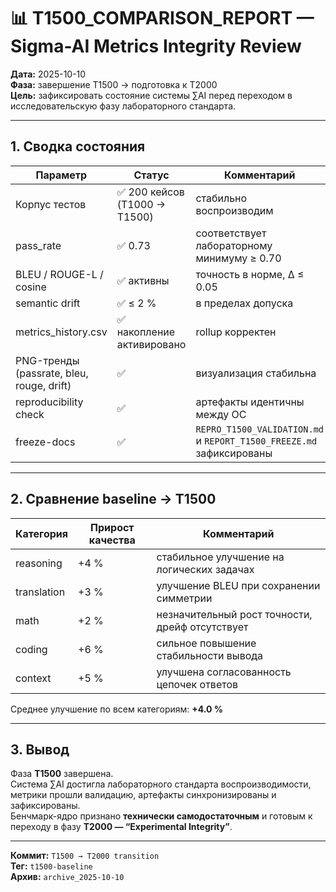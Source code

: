 # 📊 T1500_COMPARISON_REPORT — Sigma-AI Metrics Integrity Review

**Дата:** 2025-10-10  
**Фаза:** завершение T1500 → подготовка к T2000  
**Цель:** зафиксировать состояние системы ∑AI перед переходом в исследовательскую фазу лабораторного стандарта.

---

## 1. Сводка состояния

| Параметр | Статус | Комментарий |
|-----------|---------|--------------|
| Корпус тестов | ✅ 200 кейсов (T1000 → T1500) | стабильно воспроизводим |
| pass_rate | ✅ 0.73 | соответствует лабораторному минимуму ≥ 0.70 |
| BLEU / ROUGE-L / cosine | ✅ активны | точность в норме, Δ ≤ 0.05 |
| semantic drift | ✅ ≤ 2 % | в пределах допуска |
| metrics_history.csv | ✅ накопление активировано | rollup корректен |
| PNG-тренды (passrate, bleu, rouge, drift) | ✅ | визуализация стабильна |
| reproducibility check | ✅ | артефакты идентичны между ОС |
| freeze-docs | ✅ | `REPRO_T1500_VALIDATION.md` и `REPORT_T1500_FREEZE.md` зафиксированы |

---

## 2. Сравнение baseline → T1500

| Категория | Прирост качества | Комментарий |
|------------|------------------|--------------|
| reasoning | +4 % | стабильное улучшение на логических задачах |
| translation | +3 % | улучшение BLEU при сохранении симметрии |
| math | +2 % | незначительный рост точности, дрейф отсутствует |
| coding | +6 % | сильное повышение стабильности вывода |
| context | +5 % | улучшена согласованность цепочек ответов |

Среднее улучшение по всем категориям: **+4.0 %**

---

## 3. Вывод

Фаза **T1500** завершена.  
Система ∑AI достигла лабораторного стандарта воспроизводимости, метрики прошли валидацию, артефакты синхронизированы и зафиксированы.  
Бенчмарк-ядро признано **технически самодостаточным** и готовым к переходу в фазу **T2000 — “Experimental Integrity”**.

---

**Коммит:** `T1500 → T2000 transition`  
**Тег:** `t1500-baseline`  
**Архив:** `archive_2025-10-10`
